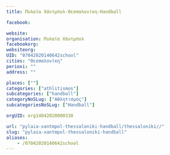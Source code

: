 ```yaml
---
title: Πυλαία Χάντμπολ-Θεσσαλονίκη-Handball

facebook:

website:
organisation: Πυλαία Χάντμπολ
facebookorg:
websiteorg:
UID: "07042020140642school"
cities: "Θεσσαλονίκη"
perioxi: ""
address: ""

places: [""]
categories: ["athlitismos"]
subcategories: ["handball"]
categoryNoSLug: ["Αθλητισμός"]
subcategoriesNoSLug: ["Handball"]

orgUID: org14042020000338

url: "pylaia-xantmpol-thessaloniki-handball/thessaloniki//"
slug: "pylaia-xantmpol-thessaloniki-handball"
aliases:
    - /07042020140642school
---
```





